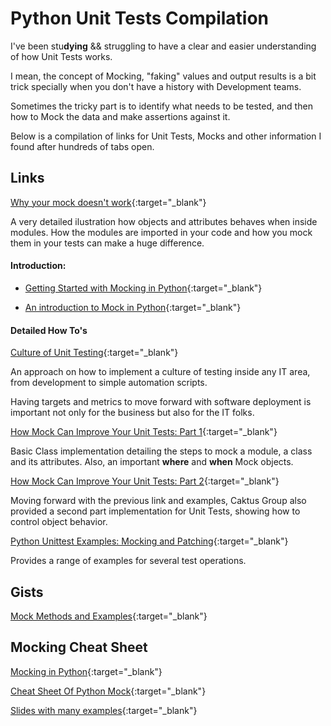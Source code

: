 # Python Unit Tests Compilation

I've been stu**dying** && struggling to have a clear and easier understanding of how Unit Tests works. 

I mean, the concept of Mocking, "faking" values and output results is a bit trick specially when you don't have a history with Development teams. 

Sometimes the tricky part is to identify what needs to be tested, and then how to Mock the data and make assertions against it. 

Below is a compilation of links for Unit Tests, Mocks and other information I found after hundreds of tabs open.

## Links

[Why your mock doesn't work](https://nedbatchelder.com/blog/201908/why_your_mock_doesnt_work.html){:target="_blank"}

A very detailed ilustration how objects and attributes behaves when inside modules. How the modules are imported in your code and how you mock them in your tests can make a huge difference. 

#### Introduction:

* [Getting Started with Mocking in Python](https://semaphoreci.com/community/tutorials/getting-started-with-mocking-in-python){:target="_blank"}

* [An introduction to Mock in Python](https://www.toptal.com/python/an-introduction-to-mocking-in-python){:target="_blank"}

#### Detailed How To's


[Culture of Unit Testing](https://www.caktusgroup.com/blog/2018/01/08/culture-unit-testing/){:target="_blank"}

An approach on how to implement a culture of testing inside any IT area, from development to simple automation scripts. 

Having targets and metrics to move forward with software deployment is important not only for the business but also for the IT folks. 

[How Mock Can Improve Your Unit Tests: Part 1](https://www.caktusgroup.com/blog/2021/03/29/mock-unit-tests-part-1/){:target="_blank"}

Basic Class implementation detailing the steps to mock a module, a class and its attributes. Also, an important __where__ and __when__ Mock objects.

[How Mock Can Improve Your Unit Tests: Part 2](https://www.caktusgroup.com/blog/2021/04/05/mock-improve-unit-tests/){:target="_blank"}

Moving forward with the previous link and examples, Caktus Group also provided a second part implementation for Unit Tests, showing how to control object behavior.

[Python Unittest Examples: Mocking and Patching](https://queirozf.com/entries/python-unittest-examples-mocking-and-patching){:target="_blank"}

Provides a range of examples for several test operations.

## Gists
[Mock Methods and Examples](https://gist.github.com/Sklavit/d81055d731dbe551466bfcc5f5440475){:target="_blank"}



## Mocking Cheat Sheet

[Mocking in Python](https://www.integralist.co.uk/posts/mocking-in-python/){:target="_blank"}

[Cheat Sheet Of Python Mock](http://www.ines-panker.com/2020/06/01/python-mock.html){:target="_blank"}

[Slides with many examples](https://santexgroup.com/wp-content/uploads/2014/10/mock_python.html){:target="_blank"}